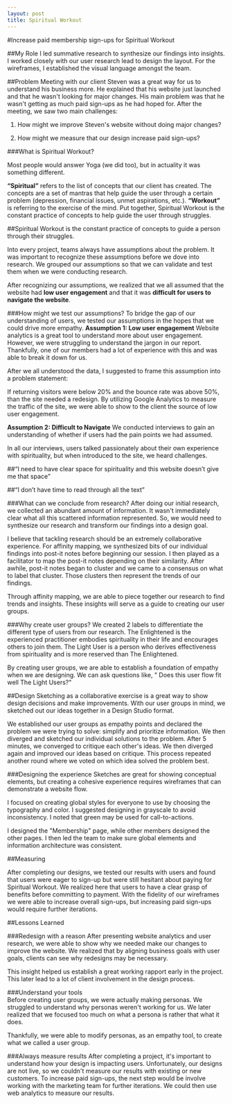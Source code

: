 ```yaml
---
layout: post
title: Spiritual Workout
---
```

#Increase paid membership sign-ups for Spiritual Workout

##My Role
I led summative research to synthesize our findings into insights. I worked closely with our user research lead to design the layout. For the wireframes, I established the visual language amongst the team.

##Problem
Meeting with our client Steven was a great way for us to understand his business more. He explained that his website just launched and that he wasn't looking for major changes. His main problem was that he wasn't getting as much paid sign-ups as he had hoped for. After the meeting, we saw two main challenges:

1. How might we improve Steven's website without doing major changes?

2. How might we measure that our design increase paid sign-ups?

###What is Spiritual Workout?

Most people would answer Yoga (we did too), but in actuality it was something different.

**“Spiritual”** refers to the list of concepts that our client has created. The concepts are a set of mantras that help guide the user through a certain problem (depression, financial issues, unmet aspirations, etc.). **“Workout”** is referring to the exercise of the mind. Put together, Spiritual Workout is the constant practice of concepts to help guide the user through struggles.

##Spiritual Workout is the constant practice of concepts to guide a person through their struggles.

<div class="mb"></div>

Into every project, teams always have assumptions about the problem.  It was important to recognize these assumptions before we dove into research. We grouped our assumptions so that we can validate and test them when we were conducting research.

After recognizing our assumptions, we realized that we all assumed that the website had **low user engagement** and that it was **difficult for users to navigate the website**.

###How might we test our assumptions?
To bridge the gap of our understanding of users, we tested our assumptions in the hopes that we could drive more empathy.
**Assumption 1: Low user engagement**
Website analytics is a great tool to understand more about user engagement. However, we were struggling to understand the jargon in our report. Thankfully, one of our members had a lot of experience with this and was able to break it down for us.

After we all understood the data, I suggested to frame this assumption into a problem statement:

If returning visitors were below 20% and the bounce rate was above 50%, than the site needed a redesign. By utilizing Google Analytics to measure the traffic of the site, we were able to show to the client the source of low user engagement.

**Assumption 2: Difficult to Navigate**
We conducted interviews to gain an understanding of whether if users had the pain points we had assumed.

In all our interviews, users talked passionately about their own experience with spirituality, but when introduced to the site, we heard challenges.

##“I need to have clear space for spirituality and this website doesn’t give me that space”

##“I don’t have time to read through all the text”

###What can we conclude from research?
After doing our initial research, we collected an abundant amount of information. It wasn't immediately clear what all this scattered information represented. So, we would need to synthesize our research and transform our findings into a design goal.

I believe that tackling research should be an extremely collaborative experience. For affinity mapping, we synthesized bits of our individual findings into post-it notes before beginning our session. I then played as a facilitator to map the post-it notes depending on their similarity.  After awhile, post-it notes began to cluster and we came to a consensus on what to label that cluster. Those clusters then represent the trends of our findings.

Through affinity mapping, we are able to piece together our research to find trends and insights. These insights will serve as a guide to creating our user groups.

###Why create user groups?
We created 2 labels to differentiate the different type of users from our research. The Enlightened is the experienced practitioner embodies spirituality in their life and encourages others to join them. The Light User is a person who derives effectiveness from spirituality and is more reserved than The Enlightened.

By creating user groups, we are able to establish a foundation of empathy when we are designing. We can ask questions like, " Does this user flow fit well The Light Users?"

##Design
Sketching as a collaborative exercise is a great way to show design decisions and make improvements. With our user groups in mind, we sketched out our ideas together in a Design Studio format.

We established our user groups as empathy points and declared the problem we were trying to solve: simplify and prioritize information. We then diverged and sketched our individual solutions to the problem. After 5 minutes, we converged to critique each other's ideas. We then diverged again and improved our ideas based on critique. This process repeated another round where we voted on which idea solved the problem best.

###Designing the experience
Sketches are great for showing conceptual elements, but creating a cohesive experience requires wireframes that can demonstrate a website flow.

I focused on creating global styles for everyone to use by choosing the typography and color. I suggested designing in grayscale to avoid inconsistency. I noted that green may be used for call-to-actions.

I designed the "Membership" page, while other members designed the other pages. I then led the team to make sure global elements and information architecture was consistent.

##Measuring

After completing our designs, we tested our results with users and found that users were eager to sign-up but were still hesitant about paying for Spiritual Workout. We realized here that users to have a clear grasp of benefits before committing to payment. With the fidelity of our wireframes we were able to increase overall sign-ups, but increasing paid sign-ups would require further iterations.

##Lessons Learned

###Redesign with a reason
After presenting website analytics and user research, we were able to show why we needed make our changes to improve the website. We realized that by aligning business goals with user goals, clients can see why redesigns may be necessary.

This insight helped us establish a great working rapport early in the project. This later lead to a lot of client involvement in the design process.

###Understand your tools  
Before creating user groups, we were actually making personas. We struggled to understand why personas weren't working for us. We later realized that we focused too much on what a persona is rather that what it does.

Thankfully, we were able to modify personas, as an empathy tool, to create what we called a user group.

###Always measure results
After completing a project, it's important to understand how your design is impacting users. Unfortunately, our designs are not live, so we couldn't measure our results with existing or new customers. To increase paid sign-ups, the next step would be involve working with the marketing team for further iterations. We could then use web analytics to measure our results.
